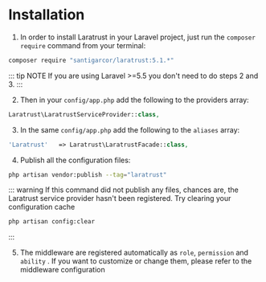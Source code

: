 # Installation

1. In order to install Laratrust in your Laravel project, just run the `composer require` command from your terminal:
```bash
composer require "santigarcor/laratrust:5.1.*"
```

::: tip NOTE
If you are using Laravel >=5.5 you don't need to do steps 2 and 3.
:::

2. Then in your `config/app.php` add the following to the providers array:
```php
Laratrust\LaratrustServiceProvider::class,
```

3. In the same `config/app.php` add the following to the `aliases` array:
```php
'Laratrust'   => Laratrust\LaratrustFacade::class,
```

4. Publish all the configuration files:
```bash
php artisan vendor:publish --tag="laratrust"
```
::: warning
If this command did not publish any files, chances are, the Laratrust service provider hasn't been registered. Try clearing your configuration cache
```bash
php artisan config:clear
```
:::

5. The <docs-link to="/usage/middleware.html">middleware</docs-link> are registered automatically as `role`, `permission` and `ability` . If you want to customize or change them, please refer to the <docs-link to="/usage/middleware.html#configuration">middleware configuration</docs-link>


